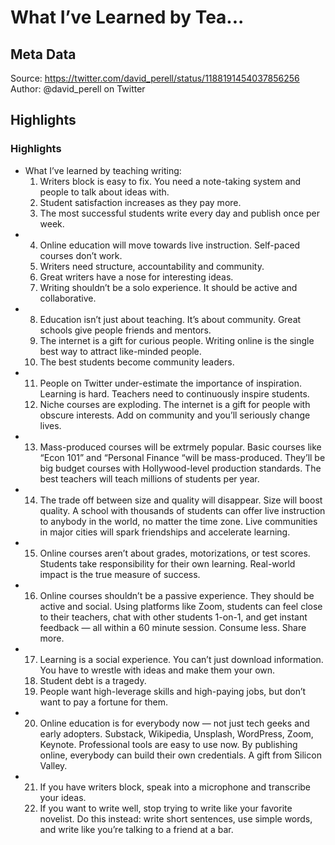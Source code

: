# What I’ve Learned by Tea...

## Meta Data

Source:  https://twitter.com/david_perell/status/1188191454037856256 
Author: @david_perell on Twitter

## Highlights

### Highlights

- What I’ve learned by teaching writing:
  1) Writers block is easy to fix. You need a note-taking system and people to talk about ideas with.
  2) Student satisfaction increases as they pay more.
  3) The most successful students write every day and publish once per week.
- 4) Online education will move towards live instruction. Self-paced courses don’t work.
  5) Writers need structure, accountability and community.
  6) Great writers have a nose for interesting ideas.
  7) Writing shouldn’t be a solo experience. It should be active and collaborative.
- 8) Education isn’t just about teaching. It’s about community. Great schools give people friends and mentors.
  9) The internet is a gift for curious people. Writing online is the single best way to attract like-minded people.
  10) The best students become community leaders.
- 11) People on Twitter under-estimate the importance of inspiration. Learning is hard. Teachers need to continuously inspire students.
  12) Niche courses are exploding. The internet is a gift for people with obscure interests. Add on community and you’ll seriously change lives.
- 13) Mass-produced courses will be extrmely popular. 
  Basic courses like “Econ 101” and “Personal Finance “will be mass-produced.
  They’ll be big budget courses with Hollywood-level production standards.
  The best teachers will teach millions of students per year.
- 14) The trade off between size and quality will disappear.
  Size will boost quality.
  A school with thousands of students can offer live instruction to anybody in the world, no matter the time zone.
  Live communities in major cities will spark friendships and accelerate learning.
- 15) Online courses aren’t about grades, motorizations, or test scores.
  Students take responsibility for their own learning.
  Real-world impact is the true measure of success.
- 16) Online courses shouldn’t be a passive experience.
  They should be active and social.
  Using platforms like Zoom, students can feel close to their teachers, chat with other students 1-on-1, and get instant feedback — all within a 60 minute session.
  Consume less. 
  Share more.
- 17) Learning is a social experience. You can’t just download information. You have to wrestle with ideas and make them your own.
  18) Student debt is a tragedy.
  19) People want high-leverage skills and high-paying jobs, but don’t want to pay a fortune for them.
- 20) Online education is for everybody now — not just tech geeks and early adopters.
  Substack, Wikipedia, Unsplash, WordPress, Zoom, Keynote.
  Professional tools are easy to use now.
  By publishing online, everybody can build their own credentials.
  A gift from Silicon Valley.
- 21) If you have writers block, speak into a microphone and transcribe your ideas.
  22) If you want to write well, stop trying to write like your favorite novelist. Do this instead: write short sentences, use simple words, and write like you’re talking to a friend at a bar.
